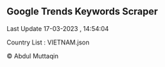

## Google Trends Keywords Scraper 
 
Last Update 17-03-2023 , 14:54:04

Country List :
VIETNAM.json



© Abdul Muttaqin 
